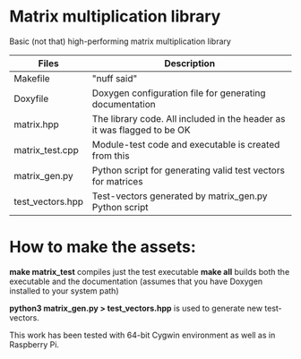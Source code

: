 # Matrix multiplication library
Basic (not that) high-performing matrix multiplication library

| Files | Description |
| --- | --- |
| Makefile | "nuff said" |
| Doxyfile | Doxygen configuration file for generating documentation |
| matrix.hpp | The library code. All included in the header as it was flagged to be OK |
| matrix_test.cpp | Module-test code and executable is created from this |
| matrix_gen.py | Python script for generating valid test vectors for matrices |
| test_vectors.hpp | Test-vectors generated by matrix_gen.py Python script |

# How to make the assets:
**make matrix_test** compiles just the test executable
**make all** builds both the executable and the documentation (assumes that you have Doxygen installed to your system path)

**python3 matrix_gen.py > test_vectors.hpp** is used to generate new test-vectors.


This work has been tested with 64-bit Cygwin environment as well as in Raspberry Pi.
